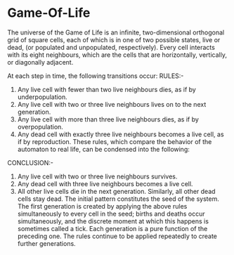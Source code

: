 # Game-Of-Life

The universe of the Game of Life is an infinite, two-dimensional orthogonal grid of square cells,
each of which is in one of two possible states, live or dead, (or populated and unpopulated, respectively).
Every cell interacts with its eight neighbours, which are the cells that are horizontally, vertically, or diagonally adjacent.

At each step in time, the following transitions occur:
RULES:-
1. Any live cell with fewer than two live neighbours dies, as if by underpopulation.
2. Any live cell with two or three live neighbours lives on to the next generation.
3. Any live cell with more than three live neighbours dies, as if by overpopulation.
4. Any dead cell with exactly three live neighbours becomes a live cell, as if by reproduction.
These rules, which compare the behavior of the automaton to real life, can be condensed into the following:

CONCLUSION:-
1. Any live cell with two or three live neighbours survives.
2. Any dead cell with three live neighbours becomes a live cell.
3. All other live cells die in the next generation. Similarly, all other dead cells stay dead.
The initial pattern constitutes the seed of the system. The first generation is created by applying the 
above rules simultaneously to every cell in the seed; births and deaths occur simultaneously, 
and the discrete moment at which this happens is sometimes called a tick. Each generation is a pure function of the preceding one.
The rules continue to be applied repeatedly to create further generations.
